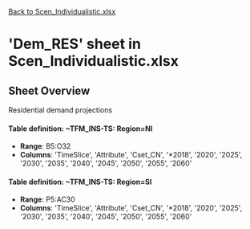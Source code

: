 [Back to Scen_Individualistic.xlsx](README.md)

# 'Dem_RES' sheet in Scen_Individualistic.xlsx

## Sheet Overview

Residential demand projections

#### Table definition: ~TFM_INS-TS: Region=NI
- **Range**: B5:O32
- **Columns**: 'TimeSlice', 'Attribute', 'Cset_CN', '*2018', '2020', '2025', '2030', '2035', '2040', '2045', '2050', '2055', '2060'

#### Table definition: ~TFM_INS-TS: Region=SI
- **Range**: P5:AC30
- **Columns**: 'TimeSlice', 'Attribute', 'Cset_CN', '*2018', '2020', '2025', '2030', '2035', '2040', '2045', '2050', '2055', '2060'


